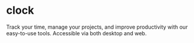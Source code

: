 # clock
Track your time, manage your projects, and improve productivity with our easy-to-use tools. Accessible via both desktop and web.
